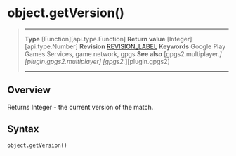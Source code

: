 # object.getVersion()

> --------------------- ------------------------------------------------------------------------------------------
> __Type__              [Function][api.type.Function]
> __Return value__      [Integer][api.type.Number]
> __Revision__          [REVISION_LABEL](REVISION_URL)
> __Keywords__          Google Play Games Services, game network, gpgs
> __See also__          [gpgs2.multiplayer.*][plugin.gpgs2.multiplayer]
>                       [gpgs2.*][plugin.gpgs2]
> --------------------- ------------------------------------------------------------------------------------------

## Overview

Returns Integer - the current version of the match.

## Syntax

	object.getVersion()